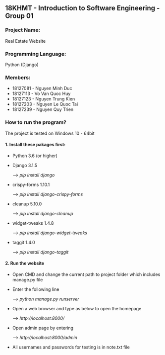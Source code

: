 ## 18KHMT - Introduction to Software Engineering - Group 01

### Project Name:
Real Estate Website

### Programming Language:
Python (Django)

### Members:
- 18127081 - Nguyen Minh Duc
- 18127113 - Vo Van Quoc Huy
- 18127123 - Nguyen Trung Kien
- 18127203 - Nguyen Le Quoc Tai
- 18127239 - Nguyen Quy Trien

### How to run the program?
The project is tested on Windows 10 - 64bit

#### 1. Install these pakages first:
* Python 3.6 (or higher)

* Django 3.1.5
    
    --> *pip install django*
    
* crispy-forms 1.10.1
    
    --> *pip install django-crispy-forms*
    
* cleanup 5.10.0
    
    --> *pip install django-cleanup*
    
* widget-tweaks 1.4.8
    
    --> *pip install django-widget-tweaks*
    
* taggit 1.4.0
    
    --> *pip install django-taggit*

#### 2. Run the website
* Open CMD and change the current path to project folder which includes manage.py file

* Enter the following line
    
    --> *python manage.py runserver*

* Open a web browser and type as below to open the homepage
    
    --> *http://localhost:8000/*

* Open admin page by entering
    
    --> *http://localhost:8000/admin*

* All usernames and passwords for testing is in note.txt file
